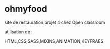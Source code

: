 # ohmyfood
site de restauration projet 4 chez Open classroom

utilisation de :

HTML,CSS,SASS,MIXINS,ANIMATION,KEYFRAES
